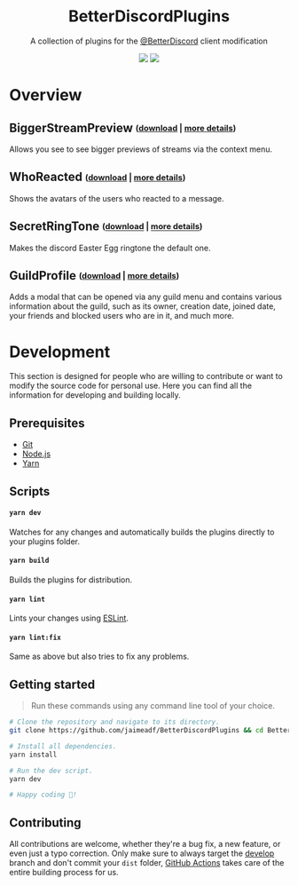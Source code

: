 <h1 align="center">BetterDiscordPlugins</h1>
<p align="center">A collection of plugins for the <a href="https://github.com/BetterDiscord">@BetterDiscord</a> client modification</p>
<p align="center">
    <a href="https://discord.gg/z6Yx9A8VDR"><img src="https://discordapp.com/api/guilds/514185816315265068/widget.png"/></a>
    <a href="https://discord.gg/z6Yx9A8VDR"><img src="https://github.com/jaimeadf/BetterDiscordPlugins/actions/workflows/release.yml/badge.svg"/></a>
</p>

# Overview

<h2>
    BiggerStreamPreview
    <sub>
        <sup>(<a href="https://betterdiscord.app/Download?id=137">download</a> | <a href="/src/BiggerStreamPreview">more details</a>)</sup>
    </sub>
</h2>

Allows you see to see bigger previews of streams via the context menu.

<h2>
    WhoReacted
    <sub>
        <sup>(<a href="https://betterdiscord.app/Download?id=138">download</a> | <a href="/src/WhoReacted">more details</a>)</sup>
    </sub>
</h2>

Shows the avatars of the users who reacted to a message.

<h2>
    SecretRingTone
    <sub>
        <sup>(<a href="https://betterdiscord.app/Download?id=139">download</a> | <a href="/src/SecretRingTone">more details</a>)</sup>
    </sub>
</h2>

Makes the discord Easter Egg ringtone the default one.

<h2>
    GuildProfile
    <sub>
        <sup>(<a href="https://cdn.discordapp.com/attachments/835197778098651156/841446996677492767/GuildProfile.plugin.js">download</a> | <a href="/src/GuildProfile">more details</a>)</sup>
    </sub>
</h2>

Adds a modal that can be opened via any guild menu and contains various information about the guild, such as its owner, creation date, joined date, your friends and blocked users who are in it, and much more.

# Development

This section is designed for people who are willing to contribute or want to modify the source code for personal use. Here you can find all the information for developing and building locally.


## Prerequisites

- [Git](https://git-scm.com)
- [Node.js](https://nodejs.org)
- [Yarn](https://yarnpkg.com/)

## Scripts

#### `yarn dev`

Watches for any changes and automatically builds the plugins directly to your plugins folder.

#### `yarn build`

Builds the plugins for distribution.

#### `yarn lint`
Lints your changes using [ESLint](https://eslint.org/).

#### `yarn lint:fix`
Same as above but also tries to fix any problems.

## Getting started

> Run these commands using any command line tool of your choice.

```bash
# Clone the repository and navigate to its directory.
git clone https://github.com/jaimeadf/BetterDiscordPlugins && cd BetterDiscordPlugins

# Install all dependencies.
yarn install

# Run the dev script.
yarn dev

# Happy coding 🎉!
```

## Contributing

All contributions are welcome, whether they're a bug fix, a new feature, or even just a typo correction. Only make sure to always target the [develop](https://github.com/jaimeadf/BetterDiscordPlugins/tree/develop) branch and don't commit your `dist` folder, [GitHub Actions](https://github.com/features/actions) takes care of the entire building process for us.
